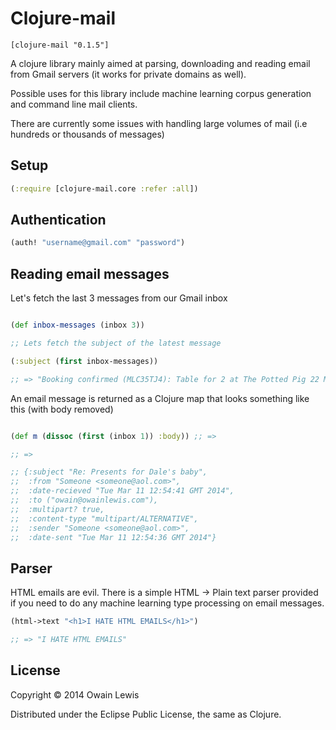 # Clojure-mail


```
[clojure-mail "0.1.5"]
```

A clojure library mainly aimed at parsing, downloading and reading
email from Gmail servers (it works for private domains as well).

Possible uses for this library include machine learning corpus generation and
command line mail clients.

There are currently some issues with handling large volumes of mail
(i.e hundreds or thousands of messages)


## Setup

```clojure
(:require [clojure-mail.core :refer :all])
```

## Authentication

```clojure
(auth! "username@gmail.com" "password")
```

## Reading email messages

Let's fetch the last 3 messages from our Gmail inbox

```clojure

(def inbox-messages (inbox 3))

;; Lets fetch the subject of the latest message

(:subject (first inbox-messages))

;; => "Booking confirmed (MLC35TJ4): Table for 2 at The Potted Pig 22 March 2014 - at 13:30"

```

An email message is returned as a Clojure map that looks something like this (with body removed)

```clojure

(def m (dissoc (first (inbox 1)) :body)) ;; =>

;; =>

;; {:subject "Re: Presents for Dale's baby",
;;  :from "Someone <someone@aol.com>",
;;  :date-recieved "Tue Mar 11 12:54:41 GMT 2014",
;;  :to ("owain@owainlewis.com"),
;;  :multipart? true,
;;  :content-type "multipart/ALTERNATIVE",
;;  :sender "Someone <someone@aol.com>",
;;  :date-sent "Tue Mar 11 12:54:36 GMT 2014"}

```

## Parser

HTML emails are evil. There is a simple HTML -> Plain text parser provided if you need to
do any machine learning type processing on email messages.

```clojure
(html->text "<h1>I HATE HTML EMAILS</h1>")

;; => "I HATE HTML EMAILS"

```

## License

Copyright © 2014 Owain Lewis

Distributed under the Eclipse Public License, the same as Clojure.
